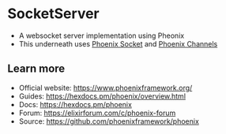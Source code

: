 # SocketServer

* A websocket server implementation using Pheonix
* This underneath uses [Phoenix Socket](https://hexdocs.pm/phoenix/Phoenix.Socket.html) and [Phoenix Channels](https://hexdocs.pm/phoenix/channels.html)

## Learn more

  * Official website: https://www.phoenixframework.org/
  * Guides: https://hexdocs.pm/phoenix/overview.html
  * Docs: https://hexdocs.pm/phoenix
  * Forum: https://elixirforum.com/c/phoenix-forum
  * Source: https://github.com/phoenixframework/phoenix
